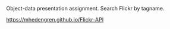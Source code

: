 Object-data presentation assignment. Search Flickr by tagname. 

https://mhedengren.github.io/Flickr-API
